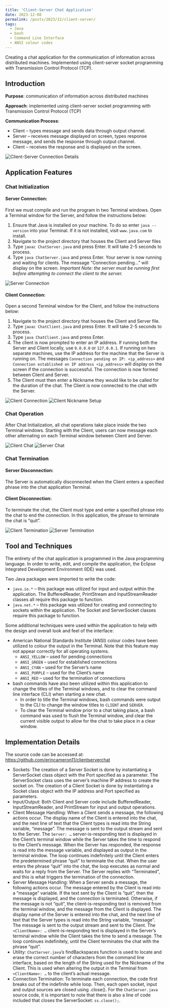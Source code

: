 ```yaml
---
title: 'Client-Server Chat Application'
date: 2023-12-08
permalink: /posts/2023/12/client-server/
tags:
  - Java
  - bash
  - Command Line Interface
  - ANSI colour codes
---
```


Creating a chat application for the communication of information across distributed machines. Implemented using client-server socket programming with Transmission Control Protocol (TCP).


## Introduction
**Purpose**: communication of information across distributed machines

**Approach**: implemented using client-server socket programming with Transmission Control Protocol (TCP)

**Communication Process**:   
* Client – types message and sends data through output channel.  
* Server – receives message displayed on screen, types response message, and sends the response through output channel.  
* Client – receives the response and is displayed on the screen.  

![Client-Server Connection Details](https://raw.githubusercontent.com/erincameron11/erincameron11.github.io/master/images/client-server-fig1.png)


## Application Features
### Chat Initialization
#### Server Connection:
First we must compile and run the program in two Terminal windows. Open a Terminal window for the Server, and follow the instructions below:
1. Ensure that Java is installed on your machine. To do so enter `java --version` into your Terminal. If it is not installed, visit `www.java.com` to install.
2. Navigate to the project directory that houses the Client and Server files
3. Type `javac ChatServer.java` and press Enter. It will take 2-5 seconds to process.
4. Type `java ChatServer.java` and press Enter. Your server is now running and waiting for clients. The message “Connection pending…” will display on the screen.
*Important Note: the server must be running first before attempting to connect the client to the server.*

![Server Connection](https://raw.githubusercontent.com/erincameron11/erincameron11.github.io/master/images/client-server-fig2.png)

#### Client Connection:
Open a second Terminal window for the Client, and follow the instructions below:
1. Navigate to the project directory that houses the Client and Server file. 
2. Type `javac ChatClient.java` and press Enter. It will take 2-5 seconds to process.
3. Type `java ChatClient.java` and press Enter.
4. The client is now prompted to enter an IP address. If running both the Server and Client locally, use `0.0.0.0` or `127.0.0.1`. If running on two separate machines, use the IP address for the machine that the Server is running on. The messages `Connection pending on IP: <ip_address>` and `Connection established on IP address <ip_address>` will display on the screen if the connection is successful. The connection is now formed between Client and Server.
5. The Client must then enter a Nickname they would like to be called for the duration of the chat. The Client is now connected to the chat with the Server.

![Client Connection](https://raw.githubusercontent.com/erincameron11/erincameron11.github.io/master/images/client-server-fig3.png)
![Client Nickname Setup](https://raw.githubusercontent.com/erincameron11/erincameron11.github.io/master/images/client-server-fig4.png)


### Chat Operation
After Chat Initialization, all chat operations take place inside the two Terminal windows. Starting with the Client, users can now message each other alternating on each Terminal window between Client and Server.

![Client Chat](https://raw.githubusercontent.com/erincameron11/erincameron11.github.io/master/images/client-server-fig5.png)
![Server Chat](https://raw.githubusercontent.com/erincameron11/erincameron11.github.io/master/images/client-server-fig6.png)

### Chat Termination
#### Server Disconnection:
The Server is automatically disconnected when the Client enters a specified phrase into the chat application Terminal.

#### Client Disconnection:
To terminate the chat, the Client must type and enter a specified phrase into the chat to end the connection. In this application, the phrase to terminate the chat is “quit”.

![Client Termination](https://raw.githubusercontent.com/erincameron11/erincameron11.github.io/master/images/client-server-fig7.png)
![Server Termination](https://raw.githubusercontent.com/erincameron11/erincameron11.github.io/master/images/client-server-fig8.png)

## Tool and Techniques
The entirety of the chat application is programmed in the Java programming language. In order to write, edit, and compile the application, the Eclipse Integrated Development Environment (IDE) was used.

Two Java packages were imported to write the code:
* `java.io.*`  – this package was utilized for input and output within the application. The BufferedReader, PrintStream and InputStreamReader classes all require this package to function.
* `java.net.*`  – this package was utilized for creating and connecting to sockets within the application. The Socket and ServerSocket classes require this package to function.

Some additional techniques were used within the application to help with the design and overall look and feel of the interface:
* American National Standards Institute (ANSI) colour codes have been utilized to colour the output in the Terminal. Note that this feature may not appear correctly for all operating systems.
  * `ANSI_YELLOW` – used for pending connections
  * `ANSI_GREEN` – used for established connections
  * `ANSI_CYAN` – used for the Server’s name
  * `ANSI_PURPLE` – used for the Client’s name
  * `ANSI_RED` – used for the termination of connections
* bash commands have also been utilized within this application to change the titles of the Terminal windows, and to clear the command line interface (CLI) when starting a new chat.
  * In order to title the Terminal windows, bash commands were output to the CLI to change the window titles to `CLIENT` and `SERVER`.
  * To clear the Terminal window prior to a chat taking place, a bash command was used to flush the Terminal window, and clear the current visible output to allow for the chat to take place in a clear window.

## Implementation Details
The source code can be accessed at: <a href="https://github.com/erincameron11/clientserverchat">https://github.com/erincameron11/clientserverchat</a>
* Sockets: The creation of a Server Socket is done by instantiating a ServerSocket class object with the Port specified as a parameter. The ServerSocket class uses the server’s machine IP address to create the socket on. The creation of a Client Socket is done by instantiating a Socket class object with the IP address and Port specified as parameters.
* Input/Output: Both Client and Server code include BufferedReader, InputStreamReader, and PrintStream for input and output operations.
* Client Message Handling: When a Client sends a message, the following actions occur. The display name of the Client is entered into the chat, and the next line of text that the Client types is read into the String variable, “message”. The message is sent to the output stream and sent to the Server. The `Server: …` server-is-responding text is displayed in the Client’s terminal window while the Server takes the time to respond to the Client’s message. When the Server has responded, the response is read into the message variable, and displayed as output in the terminal window. The loop continues indefinitely until the Client enters the predetermined phrase “quit” to terminate the chat. When the user enters the phrase “quit” into the chat, the loop executes as normal and waits for a reply from the Server. The Server replies with “Terminated”, and this is what triggers the termination of the connection.
* Server Message Handling: When a Server sends a message, the following actions occur. The message entered by the Client is read into a “message” variable. If the text sent by the Client is “quit”, then the message is displayed, and the connection is terminated. Otherwise, if the message is not “quit”, the client-is-responding text is removed from the terminal window, and the message from the Client is displayed. The display name of the Server is entered into the chat, and the next line of text that the Server types is read into the String variable, “message”. The message is sent to the output stream and sent to the Client. The `<ClientName>: …` client-is-responding text is displayed in the Server’s terminal window while the Client takes the time to send a message. The loop continues indefinitely, until the Client terminates the chat with the phrase “quit”.
* Utility: `ChatServer.java`’s findBackspaces function is used to locate and erase the correct number of characters from the command line interface, based on the length of the String used for the Nickname of the Client. This is used when altering the output in the Terminal from `<ClientName>: …` to the client’s actual message.
* Connection Termination: To terminate each connection, the code first breaks out of the indefinite while loop. Then, each open socket, input and output sources are closed using .close(). For the `ChatServer.java` source code, it is important to note that there is also a line of code included that closes the ServerSocket: `ss.close();`.